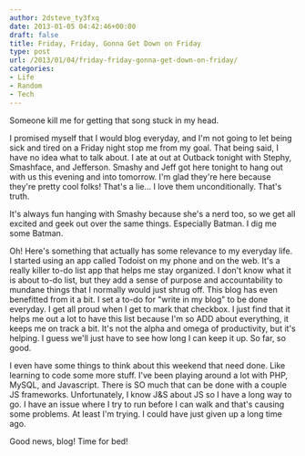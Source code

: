 ```yaml
---
author: 2dsteve_ty3fxq
date: 2013-01-05 04:42:46+00:00
draft: false
title: Friday, Friday, Gonna Get Down on Friday
type: post
url: /2013/01/04/friday-friday-gonna-get-down-on-friday/
categories:
- Life
- Random
- Tech
---
```


Someone kill me for getting that song stuck in my head.

I promised myself that I would blog everyday, and I'm not going to let being sick and tired on a Friday night stop me from my goal. That being said, I have no idea what to talk about. I ate at out at Outback tonight with Stephy, Smashface, and Jefferson. Smashy and Jeff got here tonight to hang out with us this evening and into tomorrow. I'm glad they're here because they're pretty cool folks! That's a lie... I love them unconditionally. That's truth. <!-- more -->

It's always fun hanging with Smashy because she's a nerd too, so we get all excited and geek out over the same things. Especially Batman. I dig me some Batman.

Oh! Here's something that actually has some relevance to my everyday life. I started using an app called Todoist on my phone and on the web. It's a really killer to-do list app that helps me stay organized. I don't know what it is about to-do list, but they add a sense of purpose and accountability to mundane things that I normally would just shrug off. This blog has even benefitted from it a bit. I set a to-do for "write in my blog" to be done everyday. I get all proud when I get to mark that checkbox. I just find that it helps me out a lot to have this list because I'm so ADD about everything, it keeps me on track a bit. It's not the alpha and omega of productivity, but it's helping. I guess we'll just have to see how long I can keep it up. So far, so good.

I even have some things to think about this weekend that need done. Like learning to code some more stuff. I've been playing around a lot with PHP, MySQL, and Javascript. There is SO much that can be done with a couple JS frameworks. Unfortunately, I know J&S about JS so I have a long way to go. I have an issue where I try to run before I can walk and that's causing some problems. At least I'm trying. I could have just given up a long time ago.

Good news, blog! Time for bed!
